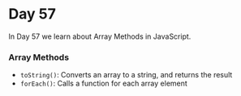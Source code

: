 # Day 57
In Day 57 we learn about  Array  Methods in JavaScript.

### Array  Methods
* ```toString()```: Converts an array to a string, and returns the result
* ```forEach()```: Calls a function for each array element

